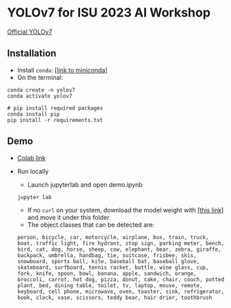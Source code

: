 # YOLOv7 for ISU 2023 AI Workshop

[Official YOLOv7](https://github.com/WongKinYiu/yolov7)

## Installation

- Install `conda`: [[link to miniconda]](https://docs.conda.io/en/latest/miniconda.html)
- On the terminal:
``` shell
conda create -n yolov7
conda activate yolov7

# pip install required packages
conda install pip
pip install -r requirements.txt
```

## Demo
- [Colab link](https://colab.research.google.com/drive/1SXcfXcyeyxx3x5V4sqTqY39Zj5MXawO8#scrollTo=edBVDa28to1Z)

- Run locally
    - Launch jupyterlab and open demo.ipynb
    ``` shell
    jupyter lab 
    ```
    - If no `curl` on your system, download the model weight with [[this link]](https://github.com/WongKinYiu/yolov7/releases/download/v0.1/yolov7.pt) and move it under this folder 
    - The object classes that can be detected are: 
    ```
    person, bicycle, car, motorcycle, airplane, bus, train, truck, boat, traffic light, fire hydrant, stop sign, parking meter, bench, bird, cat, dog, horse, sheep, cow, elephant, bear, zebra, giraffe, backpack, umbrella, handbag, tie, suitcase, frisbee, skis, snowboard, sports ball, kite, baseball bat, baseball glove, skateboard, surfboard, tennis racket, bottle, wine glass, cup, fork, knife, spoon, bowl, banana, apple, sandwich, orange, broccoli, carrot, hot dog, pizza, donut, cake, chair, couch, potted plant, bed, dining table, toilet, tv, laptop, mouse, remote, keyboard, cell phone, microwave, oven, toaster, sink, refrigerator, book, clock, vase, scissors, teddy bear, hair drier, toothbrush
    ```
